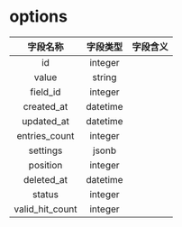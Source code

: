 # options

| 字段名称 | 字段类型 | 字段含义 |
| :-----: | :-----: | :-----: 
| id | integer |  |
| value | string |  |
| field_id | integer |  |
| created_at | datetime |  |
| updated_at | datetime |  |
| entries_count | integer |  |
| settings | jsonb |  |
| position | integer |  |
| deleted_at | datetime |  |
| status | integer |  |
| valid_hit_count | integer |  |

